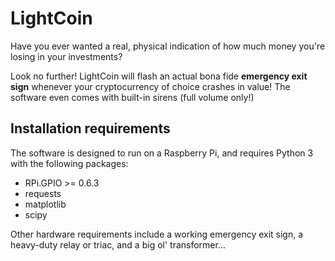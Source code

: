 # LightCoin

Have you ever wanted a real, physical indication of how much money you're
losing in your investments?

Look no further! LightCoin will flash an actual bona fide **emergency exit
sign** whenever your cryptocurrency of choice crashes in value! The
software even comes with built-in sirens (full volume only!)

## Installation requirements

The software is designed to run on a Raspberry Pi, and requires Python 3
with the following packages:

* RPi.GPIO >= 0.6.3
* requests
* matplotlib
* scipy

Other hardware requirements include a working emergency exit sign, a heavy-duty
relay or triac, and a big ol' transformer...